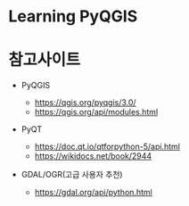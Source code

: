 # Learning PyQGIS


# 참고사이트
  - PyQGIS
    - https://qgis.org/pyqgis/3.0/
    - https://qgis.org/api/modules.html
    
  - PyQT
    - https://doc.qt.io/qtforpython-5/api.html
    - https://wikidocs.net/book/2944
    
  - GDAL/OGR(고급 사용자 추천)
    - https://gdal.org/api/python.html
